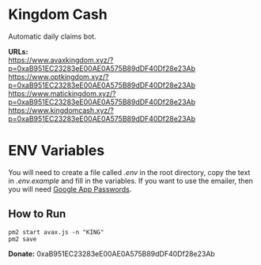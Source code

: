 # Kingdom Cash 
Automatic daily claims bot.  

**URLs:** \
https://www.avaxkingdom.xyz/?p=0xaB951EC23283eE00AE0A575B89dDF40Df28e23Ab \
https://www.optkingdom.xyz/?p=0xaB951EC23283eE00AE0A575B89dDF40Df28e23Ab \
https://www.matickingdom.xyz/?p=0xaB951EC23283eE00AE0A575B89dDF40Df28e23Ab \
https://www.kingdomcash.xyz/?p=0xaB951EC23283eE00AE0A575B89dDF40Df28e23Ab 

# ENV Variables 
You will need to create a file called *.env* in the root directory, copy the text in *.env.example* and fill in the variables. 
If you want to use the emailer, then you will need [Google App Passwords](https://support.google.com/accounts/answer/185833?hl=en). 

## How to Run
```
pm2 start avax.js -n "KING"
pm2 save

```
**Donate:** 0xaB951EC23283eE00AE0A575B89dDF40Df28e23Ab
